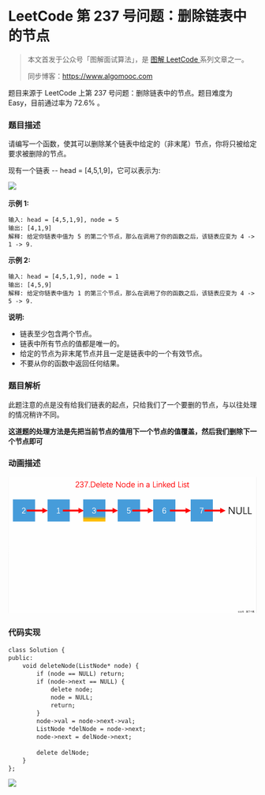 # LeetCode 第 237 号问题：删除链表中的节点

> 本文首发于公众号「图解面试算法」，是 [图解 LeetCode ](<https://github.com/MisterBooo/LeetCodeAnimation>) 系列文章之一。
>
> 同步博客：https://www.algomooc.com

题目来源于 LeetCode 上第 237 号问题：删除链表中的节点。题目难度为 Easy，目前通过率为 72.6% 。

### 题目描述

请编写一个函数，使其可以删除某个链表中给定的（非末尾）节点，你将只被给定要求被删除的节点。

现有一个链表 -- head = [4,5,1,9]，它可以表示为:

![](https://blog-1257126549.cos.ap-guangzhou.myqcloud.com/blog/uv8bw.png)

 

**示例 1:**

```
输入: head = [4,5,1,9], node = 5
输出: [4,1,9]
解释: 给定你链表中值为 5 的第二个节点，那么在调用了你的函数之后，该链表应变为 4 -> 1 -> 9.
```

**示例 2:**

```
输入: head = [4,5,1,9], node = 1
输出: [4,5,9]
解释: 给定你链表中值为 1 的第三个节点，那么在调用了你的函数之后，该链表应变为 4 -> 5 -> 9.
```

 

**说明:**

- 链表至少包含两个节点。
- 链表中所有节点的值都是唯一的。
- 给定的节点为非末尾节点并且一定是链表中的一个有效节点。
- 不要从你的函数中返回任何结果。

### 题目解析

此题注意的点是没有给我们链表的起点，只给我们了一个要删的节点，与以往处理的情况稍许不同。

**这道题的处理方法是先把当前节点的值用下一个节点的值覆盖，然后我们删除下一个节点即可**

### 动画描述

![](../Animation/Animation.gif)

### 代码实现

```
class Solution {
public:
    void deleteNode(ListNode* node) {
        if (node == NULL) return;
        if (node->next == NULL) {
            delete node;
            node = NULL;
            return;
        }
        node->val = node->next->val;
        ListNode *delNode = node->next;
        node->next = delNode->next;
        
        delete delNode;
    }
};
```



![](../../Pictures/qrcode.jpg)
